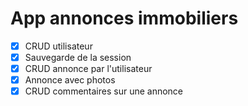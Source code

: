 # App annonces immobiliers

- [x] CRUD utilisateur
- [x] Sauvegarde de la session
- [x] CRUD annonce par l'utilisateur
- [x] Annonce avec photos
- [x] CRUD commentaires sur une annonce
